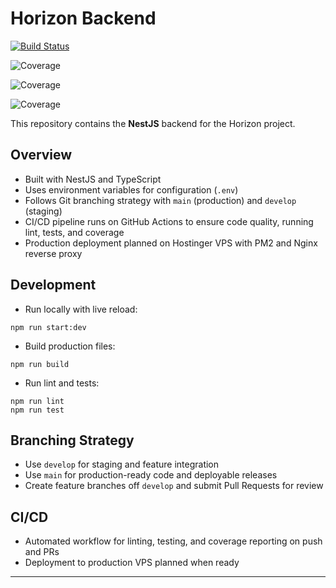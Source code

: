 # Horizon Backend

[![Build Status](https://github.com/Teasoo-Holding/horizon-backend/actions/workflows/ci.yml/badge.svg)](https://github.com/Teasoo-Holding/horizon-backend/actions/workflows/ci.yml)

![Coverage](https://raw.githubusercontent.com/Teasoo-Holding/horizon-backend/main/coverage/badge.svg)

![Coverage](https://raw.githubusercontent.com/Teasoo-Holding/horizon-backend/develop/coverage/badge.svg)

![Coverage](./coverage/badge.svg)

This repository contains the **NestJS** backend for the Horizon project.

## Overview

- Built with NestJS and TypeScript
- Uses environment variables for configuration (`.env`)
- Follows Git branching strategy with `main` (production) and `develop` (staging)
- CI/CD pipeline runs on GitHub Actions to ensure code quality, running lint, tests, and coverage
- Production deployment planned on Hostinger VPS with PM2 and Nginx reverse proxy

## Development

- Run locally with live reload:

```
npm run start:dev
```

- Build production files:

```
npm run build
```

- Run lint and tests:

```
npm run lint
npm run test
```

## Branching Strategy

- Use `develop` for staging and feature integration
- Use `main` for production-ready code and deployable releases
- Create feature branches off `develop` and submit Pull Requests for review

## CI/CD

- Automated workflow for linting, testing, and coverage reporting on push and PRs
- Deployment to production VPS planned when ready

---
